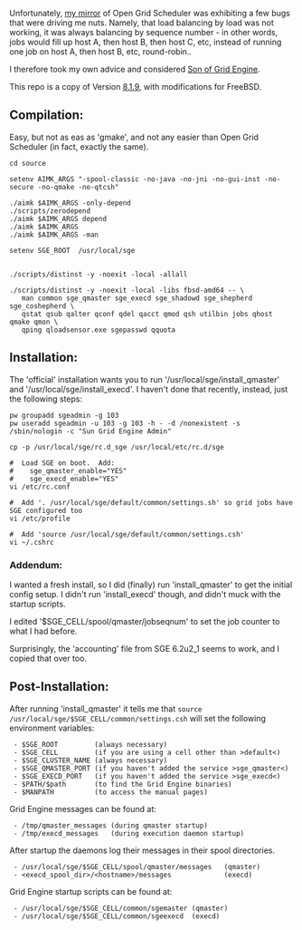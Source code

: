 Unfortunately, [my mirror](https://github.com/brianwalenz/opengridscheduler) of Open Grid Scheduler
was exhibiting a few bugs that were driving me nuts.  Namely, that load balancing by load was not
working, it was always balancing by sequence number - in other words, jobs would fill up host A,
then host B, then host C, etc, instead of running one job on host A, then host B, etc, round-robin..

I therefore took my own advice and considered 
[Son of Grid Engine](http://arc.liv.ac.uk/SGE/).

This repo is a copy of 
Version [8.1.9](http://arc.liv.ac.uk/downloads/SGE/releases/8.1.9/),
with modifications for FreeBSD.

## Compilation:

Easy, but not as eas as 'gmake', and not any easier than Open Grid Scheduler (in fact, exactly the same).

```
cd source

setenv AIMK_ARGS "-spool-classic -no-java -no-jni -no-gui-inst -no-secure -no-qmake -no-qtcsh"

./aimk $AIMK_ARGS -only-depend
./scripts/zerodepend
./aimk $AIMK_ARGS depend
./aimk $AIMK_ARGS 
./aimk $AIMK_ARGS -man

setenv SGE_ROOT  /usr/local/sge


./scripts/distinst -y -noexit -local -allall

./scripts/distinst -y -noexit -local -libs fbsd-amd64 -- \
   man common sge_qmaster sge_execd sge_shadowd sge_shepherd sge_coshepherd \
   qstat qsub qalter qconf qdel qacct qmod qsh utilbin jobs qhost qmake qmon \
   qping qloadsensor.exe sgepasswd qquota

```

## Installation:

The 'official' installation wants you to run '/usr/local/sge/install_qmaster' and '/usr/local/sge/install_execd'. I haven't done that recently, instead, just the following steps:

```
pw groupadd sgeadmin -g 103
pw useradd sgeadmin -u 103 -g 103 -h - -d /nonexistent -s /sbin/nologin -c "Sun Grid Engine Admin"

cp -p /usr/local/sge/rc.d_sge /usr/local/etc/rc.d/sge

#  Load SGE on boot.  Add:
#    sge_qmaster_enable="YES"
#    sge_execd_enable="YES"
vi /etc/rc.conf

#  Add '. /usr/local/sge/default/common/settings.sh' so grid jobs have SGE configured too
vi /etc/profile

#  Add 'source /usr/local/sge/default/common/settings.csh'
vi ~/.cshrc
```

### Addendum:

I wanted a fresh install, so I did (finally) run 'install_qmaster' to get the initial
config setup.  I didn't run 'install_execd' though, and didn't muck with the startup
scripts.

I edited '$SGE_CELL/spool/qmaster/jobseqnum' to set the job counter
to what I had before.

Surprisingly, the 'accounting' file from SGE 6.2u2_1 seems
to work, and I copied that over too.

## Post-Installation:

After running 'install_qmaster' it tells me that `source /usr/local/sge/$SGE_CELL/common/settings.csh`
will set the following environment variables:
```
 - $SGE_ROOT         (always necessary)
 - $SGE_CELL         (if you are using a cell other than >default<)
 - $SGE_CLUSTER_NAME (always necessary)
 - $SGE_QMASTER_PORT (if you haven't added the service >sge_qmaster<)
 - $SGE_EXECD_PORT   (if you haven't added the service >sge_execd<)
 - $PATH/$path       (to find the Grid Engine binaries)
 - $MANPATH          (to access the manual pages)
```
Grid Engine messages can be found at:
```
 - /tmp/qmaster_messages (during qmaster startup)
 - /tmp/execd_messages   (during execution daemon startup)
```
After startup the daemons log their messages in their spool directories.
```
 - /usr/local/sge/$SGE_CELL/spool/qmaster/messages   (qmaster)
 - <execd_spool_dir>/<hostname>/messages             (execd)
```
Grid Engine startup scripts can be found at:
```
 - /usr/local/sge/$SGE_CELL/common/sgemaster (qmaster)
 - /usr/local/sge/$SGE_CELL/common/sgeexecd  (execd)
```
